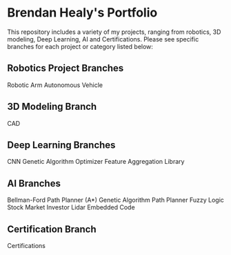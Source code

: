 # Brendan Healy's Portfolio
This repository includes a variety of my projects, ranging from robotics, 3D modeling, Deep Learning, AI and Certifications. Please see specific branches for each project or category listed below:

## Robotics Project Branches
Robotic Arm
Autonomous Vehicle

## 3D Modeling Branch
CAD

## Deep Learning Branches
CNN Genetic Algorithm Optimizer
Feature Aggregation Library

## AI Branches
Bellman-Ford Path Planner (A*)
Genetic Algorithm Path Planner
Fuzzy Logic Stock Market Investor
Lidar Embedded Code

## Certification Branch
Certifications

